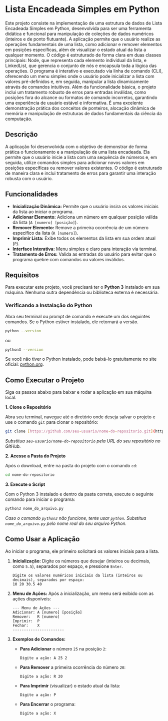 # Lista Encadeada Simples em Python

Este projeto consiste na implementação de uma estrutura de dados de Lista Encadeada Simples em Python, desenvolvida para ser uma ferramenta didática e funcional para manipulação de coleções de dados numéricos (inteiros e de ponto flutuante). A aplicação permite que o usuário realize as operações fundamentais de uma lista, como adicionar e remover elementos em posições específicas, além de visualizar o estado atual da lista a qualquer momento. O código é estruturado de forma clara em duas classes principais: Node, que representa cada elemento individual da lista, e LinkedList, que gerencia o conjunto de nós e encapsula toda a lógica das operações. O programa é interativo e executado via linha de comando (CLI), oferecendo um menu simples onde o usuário pode inicializar a lista com valores pré-definidos e, em seguida, manipular a lista dinamicamente através de comandos intuitivos. Além da funcionalidade básica, o projeto inclui um tratamento robusto de erros para entradas inválidas, como posições fora do alcance ou formatos de comando incorretos, garantindo uma experiência de usuário estável e informativa. É uma excelente demonstração prática dos conceitos de ponteiros, alocação dinâmica de memória e manipulação de estruturas de dados fundamentais da ciência da computação.

## Descrição

A aplicação foi desenvolvida com o objetivo de demonstrar de forma prática o funcionamento e a manipulação de uma lista encadeada. Ela permite que o usuário inicie a lista com uma sequência de números e, em seguida, utilize comandos simples para adicionar novos valores em posições específicas ou remover valores existentes. O código é estruturado de maneira clara e inclui tratamento de erros para garantir uma interação robusta com o usuário.

## Funcionalidades

* **Inicialização Dinâmica:** Permite que o usuário insira os valores iniciais da lista ao iniciar o programa.
* **Adicionar Elemento:** Adiciona um número em qualquer posição válida da lista (`A [numero] [posição]`).
* **Remover Elemento:** Remove a primeira ocorrência de um número específico da lista (`R [numero]`).
* **Imprimir Lista:** Exibe todos os elementos da lista em sua ordem atual (`P`).
* **Interface Interativa:** Menu simples e claro para interação via terminal.
* **Tratamento de Erros:** Valida as entradas do usuário para evitar que o programa quebre com comandos ou valores inválidos.

## Requisitos

Para executar este projeto, você precisará ter o **Python 3** instalado em sua máquina. Nenhuma outra dependência ou biblioteca externa é necessária.

### Verificando a Instalação do Python

Abra seu terminal ou prompt de comando e execute um dos seguintes comandos. Se o Python estiver instalado, ele retornará a versão.

```bash
python --version
```
ou
```bash
python3 --version
```

Se você não tiver o Python instalado, pode baixá-lo gratuitamente no site oficial: [python.org](https://www.python.org/downloads/).

## Como Executar o Projeto

Siga os passos abaixo para baixar e rodar a aplicação em sua máquina local.

**1. Clone o Repositório**

Abra seu terminal, navegue até o diretório onde deseja salvar o projeto e use o comando `git` para clonar o repositório:

```bash
git clone [https://github.com/seu-usuario/nome-do-repositorio.git](https://github.com/seu-usuario/nome-do-repositorio.git)
```
*Substitua `seu-usuario/nome-do-repositorio` pela URL do seu repositório no GitHub.*

**2. Acesse a Pasta do Projeto**

Após o download, entre na pasta do projeto com o comando `cd`:

```bash
cd nome-do-repositorio
```

**3. Execute o Script**

Com o Python 3 instalado e dentro da pasta correta, execute o seguinte comando para iniciar o programa:

```bash
python3 nome_do_arquivo.py
```
*Caso o comando `python3` não funcione, tente usar `python`.*
*Substitua `nome_do_arquivo.py` pelo nome real do seu arquivo Python.*

## Como Usar a Aplicação

Ao iniciar o programa, ele primeiro solicitará os valores iniciais para a lista.

1.  **Inicialização:**
    Digite os números que desejar (inteiros ou decimais, como `5.5`), separados por espaço, e pressione `Enter`.
    ```
    Digite os valores numéricos iniciais da lista (inteiros ou decimais), separados por espaço:
    10 20 30.5 40
    ```

2.  **Menu de Ações:**
    Após a inicialização, um menu será exibido com as ações disponíveis:

    ```
    --- Menu de Ações ---
    Adicionar: A [numero] [posição]
    Remover:   R [numero]
    Imprimir:  P
    Fechar:    X
    -----------------------
    ```

3.  **Exemplos de Comandos:**

    * **Para Adicionar** o número `25` na posição `2`:
        ```
        Digite a ação: A 25 2
        ```

    * **Para Remover** a primeira ocorrência do número `20`:
        ```
        Digite a ação: R 20
        ```

    * **Para Imprimir** (visualizar) o estado atual da lista:
        ```
        Digite a ação: P
        ```

    * **Para Encerrar** o programa:
        ```
        Digite a ação: X
        ```
